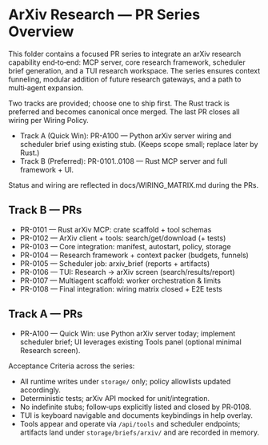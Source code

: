 # ArXiv Research — PR Series Overview

This folder contains a focused PR series to integrate an arXiv research capability end‑to‑end: MCP server, core research framework, scheduler brief generation, and a TUI research workspace. The series ensures context funneling, modular addition of future research gateways, and a path to multi‑agent expansion.

Two tracks are provided; choose one to ship first. The Rust track is preferred and becomes canonical once merged. The last PR closes all wiring per Wiring Policy.

- Track A (Quick Win): PR-A100 — Python arXiv server wiring and scheduler brief using existing stub. (Keeps scope small; replace later by Rust.)
- Track B (Preferred): PR-0101..0108 — Rust MCP server and full framework + UI.

Status and wiring are reflected in docs/WIRING_MATRIX.md during the PRs.

## Track B — PRs

- PR-0101 — Rust arXiv MCP: crate scaffold + tool schemas
- PR-0102 — ArXiv client + tools: search/get/download (+ tests)
- PR-0103 — Core integration: manifest, autostart, policy, storage
- PR-0104 — Research framework + context packer (budgets, funnels)
- PR-0105 — Scheduler job: arxiv_brief (reports + artifacts)
- PR-0106 — TUI: Research → arXiv screen (search/results/report)
- PR-0107 — Multiagent scaffold: worker orchestration & limits
- PR-0108 — Final integration: wiring matrix closed + E2E tests

## Track A — PRs

- PR-A100 — Quick Win: use Python arXiv server today; implement scheduler brief; UI leverages existing Tools panel (optional minimal Research screen).

Acceptance Criteria across the series:
- All runtime writes under `storage/` only; policy allowlists updated accordingly.
- Deterministic tests; arXiv API mocked for unit/integration.
- No indefinite stubs; follow‑ups explicitly listed and closed by PR‑0108.
- TUI is keyboard navigable and documents keybindings in help overlay.
- Tools appear and operate via `/api/tools` and scheduler endpoints; artifacts land under `storage/briefs/arxiv/` and are recorded in memory.

